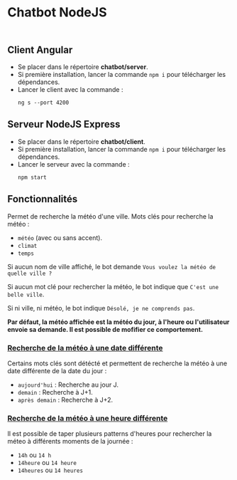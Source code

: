# Chatbot NodeJS

## <br />Client Angular

- Se placer dans le répertoire **chatbot/server**.
- Si première installation, lancer la commande `npm i` pour télécharger les dépendances. 
- Lancer le client avec la commande :
  ```
  ng s --port 4200
  ```

## Serveur NodeJS Express

- Se placer dans le répertoire **chatbot/client**.
- Si première installation, lancer la commande `npm i` pour télécharger les dépendances. 
- Lancer le serveur avec la commande :
  ```
  npm start
  ```

## Fonctionnalités

Permet de recherche la météo d'une ville.
Mots clés pour recherche la météo :
- `météo` (avec ou sans accent).
- `climat`
- `temps`

Si aucun nom de ville affiché, le bot demande `Vous voulez la météo de quelle ville ?`

Si aucun mot clé pour rechercher la météo, le bot indique que `C'est une belle ville`.

Si ni ville, ni météo, le bot indique `Désolé, je ne comprends pas`.

**Par défaut, la météo affichée est la météo du jour, à l'heure ou l'utilisateur envoie sa demande. Il est possible de mofifier ce comportement.**
### <u>Recherche de la météo à une date différente</u>

Certains mots clés sont détécté et permettent de recherche la météo à une date différente de la date du jour :
- `aujourd'hui` : Recherche au jour J.
- `demain` : Recherche à J+1.
- `après demain` : Recherche à J+2.

### <u>Recherche de la météo à une heure différente</u>

Il est possible de taper plusieurs patterns d'heures pour rechercher la méteo à différents moments de la journée :
- `14h` ou `14 h`
- `14heure` ou `14 heure`
- `14heures` ou `14 heures`